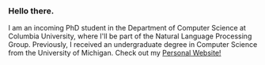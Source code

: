 ### Hello there.

I am an incoming PhD student in the Department of Computer Science at Columbia University, where I'll be part of the Natural Language Processing Group. Previously, I received an undergraduate degree in Computer Science from the University of Michigan. Check out my [Personal Website!](https://skywang.me "Personal Website")



<!--
**skywang329/skywang329** is a ✨ _special_ ✨ repository because its `README.md` (this file) appears on your GitHub profile.

Here are some ideas to get you started:

- 🔭 I’m currently working on ...
- 🌱 I’m currently learning ...
- 👯 I’m looking to collaborate on ...
- 🤔 I’m looking for help with ...
- 💬 Ask me about ...
- 📫 How to reach me: ...
- 😄 Pronouns: ...
- ⚡ Fun fact: ...
-->
